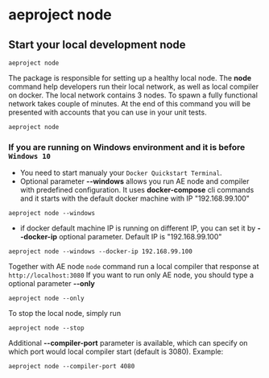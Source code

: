 # aeproject node

## Start your local development node

```text
aeproject node
```

The package is responsible for setting up a healthy local node. The **node** command help developers run their local network, as well as local compiler on docker. The local network contains 3 nodes. To spawn a fully functional network takes couple of minutes. At the end of this command you will be presented with accounts that you can use in your unit tests.

```text
aeproject node
```

### If you are running on Windows environment and it is before `Windows 10` 
* You need to start manualy your `Docker Quickstart Terminal`. 
* Optional parameter **\-\-windows** allows you run AE node and compiler with predefined configuration. It uses **docker-compose** cli commands and it starts with the default docker machine with IP "192.168.99.100"
```text
aeproject node --windows
```
* if docker default machine IP is running on different IP, you can set it by **\-\-docker-ip** optional parameter. Default IP is "192.168.99.100"
```text
aeproject node --windows --docker-ip 192.168.99.100
```


Together with AE node `node` command run a local compiler that response at `http://localhost:3080` If you want to run only AE node, you should type a optional parameter **--only**

```text
aeproject node --only
```

To stop the local node, simply run

```text
aeproject node --stop
```

Additional **--compiler-port** parameter is available, which can specify on which port would local compiler start (default is 3080).
Example:
```
aeproject node --compiler-port 4080
```
